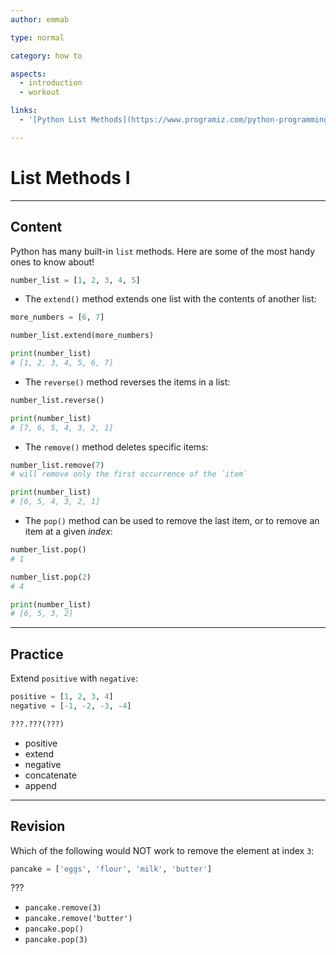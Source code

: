 ```yaml
---
author: emmab

type: normal

category: how to

aspects:
  - introduction
  - workout

links:
  - '[Python List Methods](https://www.programiz.com/python-programming/methods/listl){website}'

---
```


# List Methods I

---
## Content

Python has many built-in `list` methods. Here are some of the most handy ones to know about!

```python
number_list = [1, 2, 3, 4, 5]
```

- The `extend()` method extends one list with the contents of another list:

```python
more_numbers = [6, 7]

number_list.extend(more_numbers)

print(number_list)
# [1, 2, 3, 4, 5, 6, 7]
```

- The `reverse()` method reverses the items in a list:

```python
number_list.reverse()

print(number_list)
# [7, 6, 5, 4, 3, 2, 1]
```

- The `remove()` method deletes specific items:

```python
number_list.remove(7)
# will remove only the first occurrence of the `item`

print(number_list)
# [6, 5, 4, 3, 2, 1]
```

- The `pop()` method can be used to remove the last item, or to remove an item at a given *index*:

```python
number_list.pop()
# 1

number_list.pop(2)
# 4

print(number_list)
# [6, 5, 3, 2]
```

---
## Practice

Extend `positive` with `negative`:

```python
positive = [1, 2, 3, 4]
negative = [-1, -2, -3, -4]

???.???(???)
```

* positive
* extend
* negative
* concatenate
* append

---
## Revision

Which of the following would NOT work to remove the element at index `3`:

```python
pancake = ['eggs', 'flour', 'milk', 'butter']
```

???

* `pancake.remove(3)`
* `pancake.remove('butter')`
* `pancake.pop()`
* `pancake.pop(3)`
